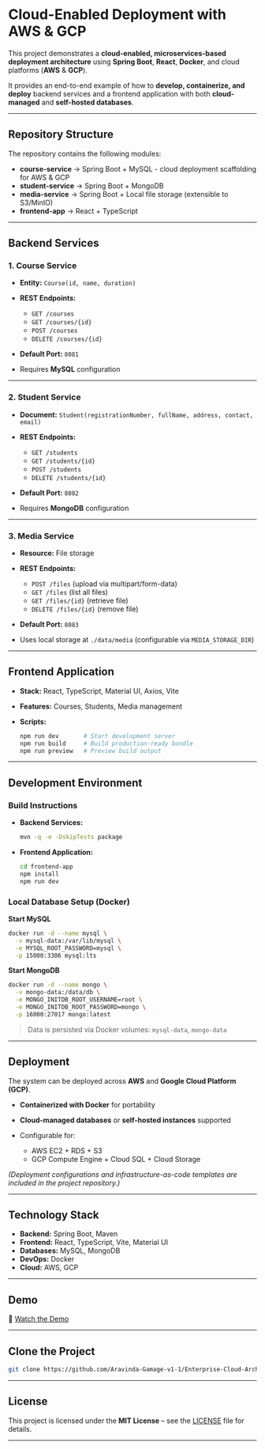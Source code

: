 # Cloud-Enabled Deployment with AWS & GCP

This project demonstrates a **cloud-enabled, microservices-based deployment architecture** using **Spring Boot**, **React**, **Docker**, and cloud platforms (**AWS** & **GCP**).

It provides an end-to-end example of how to **develop, containerize, and deploy** backend services and a frontend application with both **cloud-managed** and **self-hosted databases**.

---

## Repository Structure

The repository contains the following modules:

* **course-service** → Spring Boot + MySQL - cloud deployment scaffolding for AWS & GCP
* **student-service** → Spring Boot + MongoDB
* **media-service** → Spring Boot + Local file storage (extensible to S3/MinIO)
* **frontend-app** → React + TypeScript

---

## Backend Services

### 1. Course Service

* **Entity:** `Course(id, name, duration)`
* **REST Endpoints:**

  * `GET /courses`
  * `GET /courses/{id}`
  * `POST /courses`
  * `DELETE /courses/{id}`
* **Default Port:** `8081`
* Requires **MySQL** configuration

---

### 2. Student Service

* **Document:** `Student(registrationNumber, fullName, address, contact, email)`
* **REST Endpoints:**

  * `GET /students`
  * `GET /students/{id}`
  * `POST /students`
  * `DELETE /students/{id}`
* **Default Port:** `8082`
* Requires **MongoDB** configuration

---

### 3. Media Service

* **Resource:** File storage
* **REST Endpoints:**

  * `POST /files` (upload via multipart/form-data)
  * `GET /files` (list all files)
  * `GET /files/{id}` (retrieve file)
  * `DELETE /files/{id}` (remove file)
* **Default Port:** `8083`
* Uses local storage at `./data/media` (configurable via `MEDIA_STORAGE_DIR`)

---

## Frontend Application

* **Stack:** React, TypeScript, Material UI, Axios, Vite
* **Features:** Courses, Students, Media management
* **Scripts:**

  ```bash
  npm run dev       # Start development server
  npm run build     # Build production-ready bundle
  npm run preview   # Preview build output
  ```

---

## Development Environment

### Build Instructions

* **Backend Services:**

  ```bash
  mvn -q -e -DskipTests package
  ```
* **Frontend Application:**

  ```bash
  cd frontend-app
  npm install
  npm run dev
  ```

### Local Database Setup (Docker)

**Start MySQL**

```bash
docker run -d --name mysql \
  -v mysql-data:/var/lib/mysql \
  -e MYSQL_ROOT_PASSWORD=mysql \
  -p 15000:3306 mysql:lts
```

**Start MongoDB**

```bash
docker run -d --name mongo \
  -v mongo-data:/data/db \
  -e MONGO_INITDB_ROOT_USERNAME=root \
  -e MONGO_INITDB_ROOT_PASSWORD=mongo \
  -p 16000:27017 mongo:latest
```

> Data is persisted via Docker volumes: `mysql-data`, `mongo-data`

---

## Deployment

The system can be deployed across **AWS** and **Google Cloud Platform (GCP)**.

* **Containerized with Docker** for portability
* **Cloud-managed databases** or **self-hosted instances** supported
* Configurable for:

  * AWS EC2 + RDS + S3
  * GCP Compute Engine + Cloud SQL + Cloud Storage

*(Deployment configurations and infrastructure-as-code templates are included in the project repository.)*

---

## Technology Stack

* **Backend:** Spring Boot, Maven
* **Frontend:** React, TypeScript, Vite, Material UI
* **Databases:** MySQL, MongoDB
* **DevOps:** Docker
* **Cloud:** AWS, GCP

---

## Demo

🎥 [Watch the Demo](#)

---

## Clone the Project

```bash
git clone https://github.com/Aravinda-Gamage-v1-1/Enterprise-Cloud-Architecture.git
```

---

## License

This project is licensed under the **MIT License** – see the [LICENSE](LICENSE) file for details.

---

